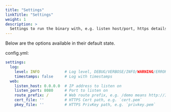 ```yaml
---
title: "Settings"
linkTitle: "Settings"
weight: 1
description: >
  Settings to run the binary with, e.g. listen host/port, https details, log level.
---
```


Below are the options available in their default state.

config.yml:
```yaml
settings:
  log:
    level: INFO           # Log level, DEBUG/VERBOSE/INFO/WARNING/ERROR
    timestamps: false     # Log with timestamps
  web:
    listen_host: 0.0.0.0  # IP address to listen on
    listen_port: 8080     # Port to listen on
    route_prefix: /       # Web route prefix, e.g. /demo means http://IP:PORT/demo to access
    cert_file: ''         # HTTPS Cert path, e.g. `cert.pem`
    pkey_file: ''         # HTTPS PrivKey path, e.g. `privkey.pem`
```
